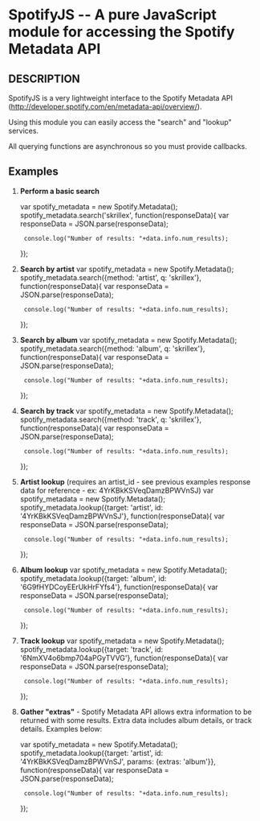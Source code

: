 SpotifyJS -- A pure JavaScript module for accessing the Spotify Metadata API
============================================================================

## DESCRIPTION

SpotifyJS is a very lightweight interface to the Spotify Metadata API (http://developer.spotify.com/en/metadata-api/overview/).

Using this module you can easily access the "search" and "lookup" services.

All querying functions are asynchronous so you must provide callbacks.

## Examples

1. **Perform a basic search**

	var spotify_metadata = new Spotify.Metadata();
	spotify_metadata.search('skrillex', function(responseData){
		var responseData = JSON.parse(responseData);
	
		console.log("Number of results: "+data.info.num_results);
	});

2. **Search by artist**
	var spotify_metadata = new Spotify.Metadata();
	spotify_metadata.search({method: 'artist', q: 'skrillex'}, function(responseData){
		var responseData = JSON.parse(responseData);
	
		console.log("Number of results: "+data.info.num_results);
	});

3. **Search by album**
	var spotify_metadata = new Spotify.Metadata();
	spotify_metadata.search({method: 'album', q: 'skrillex'}, function(responseData){
		var responseData = JSON.parse(responseData);
	
		console.log("Number of results: "+data.info.num_results);
	});

4. **Search by track**
	var spotify_metadata = new Spotify.Metadata();
	spotify_metadata.search({method: 'track', q: 'skrillex'}, function(responseData){
		var responseData = JSON.parse(responseData);
	
		console.log("Number of results: "+data.info.num_results);
	});

5. **Artist lookup** (requires an artist_id - see previous examples response data for reference - ex: 4YrKBkKSVeqDamzBPWVnSJ)
	var spotify_metadata = new Spotify.Metadata();
	spotify_metadata.lookup({target: 'artist', id: '4YrKBkKSVeqDamzBPWVnSJ'}, function(responseData){
		var responseData = JSON.parse(responseData);
	
		console.log("Number of results: "+data.info.num_results);
	});

6. **Album lookup**
	var spotify_metadata = new Spotify.Metadata();
	spotify_metadata.lookup({target: 'album', id: '6G9fHYDCoyEErUkHrFYfs4'}, function(responseData){
		var responseData = JSON.parse(responseData);
	
		console.log("Number of results: "+data.info.num_results);
	});

7. **Track lookup**
	var spotify_metadata = new Spotify.Metadata();
	spotify_metadata.lookup({target: 'track', id: '6NmXV4o6bmp704aPGyTVVG'}, function(responseData){
		var responseData = JSON.parse(responseData);
	
		console.log("Number of results: "+data.info.num_results);
	});

8. **Gather "extras"** - Spotify Metadata API allows extra information to be returned with some results.  Extra data includes album details, or track details.  Examples below:

	var spotify_metadata = new Spotify.Metadata();
	spotify_metadata.lookup({target: 'artist', id: '4YrKBkKSVeqDamzBPWVnSJ', params: {extras: 'album'}}, function(responseData){
		var responseData = JSON.parse(responseData);
	
		console.log("Number of results: "+data.info.num_results);
	});